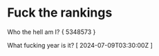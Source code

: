 # Fuck the rankings

Who the hell am I?
{ 5348573 }

What fucking year is it?
[ 2024-07-09T03:30:00Z ]
